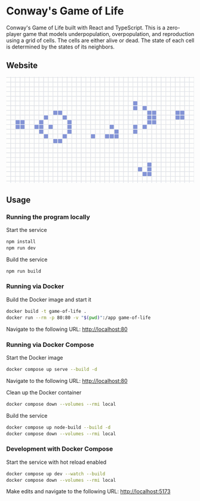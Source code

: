 # Conway's Game of Life

Conway's Game of Life built with React and TypeScript. This is a zero-player game that models underpopulation, overpopulation, and reproduction using a grid of cells. The cells are either alive or dead. The state of each cell is determined by the states of its neighbors.

## Website

![Conway](./public/cell.gif)

## Usage

### Running the program locally

Start the service

```sh
npm install
npm run dev
```

Build the service

```sh
npm run build
```

### Running via Docker

Build the Docker image and start it

```sh
docker build -t game-of-life .
docker run --rm -p 80:80 -v "$(pwd)":/app game-of-life
```

Navigate to the following URL: [http://localhost:80](http://localhost:80)

### Running via Docker Compose

Start the Docker image

```bash
docker compose up serve --build -d
```

Navigate to the following URL: [http://localhost:80](http://localhost:80)

Clean up the Docker container

```bash
docker compose down --volumes --rmi local
```

Build the service

```bash
docker compose up node-build --build -d
docker compose down --volumes --rmi local
```

### Development with Docker Compose

Start the service with hot reload enabled

```bash
docker compose up dev --watch --build
docker compose down --volumes --rmi local
```

Make edits and navigate to the following URL: [http://localhost:5173](http://localhost:5173)
